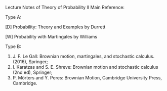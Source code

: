 Lecture Notes of Theory of Probability II
Main Reference:

Type A:

[D] Probability: Theory and Examples by Durrett

[W] Probability with Martingales by Williams


Type B:
1. J. F. Le Gall: Brownian motion, martingales, and stochastic calculus. (2016), Springer;
2. I. Karatzas and S. E. Shreve: Brownian motion and stochastic calculus (2nd ed), Springer;
3. P. Mörters and Y. Peres: Brownian Motion, Cambridge University Press, Cambridge.
